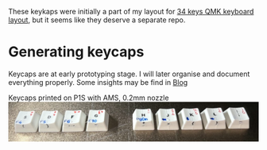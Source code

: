 These keykaps were initially a part of my layout for [34 keys QMK keyboard layout](https://github.com/andruhon/34KeysLayoutQMK), but it seems like they deserve a separate repo.

# Generating keycaps

Keycaps are at early prototyping stage. I will later organise and document everything properly.
Some insights may be find in [Blog](blog.md)

Keycaps printed on P1S with AMS, 0.2mm nozzle
![Keycaps AMS](keycaps-ams.png)
